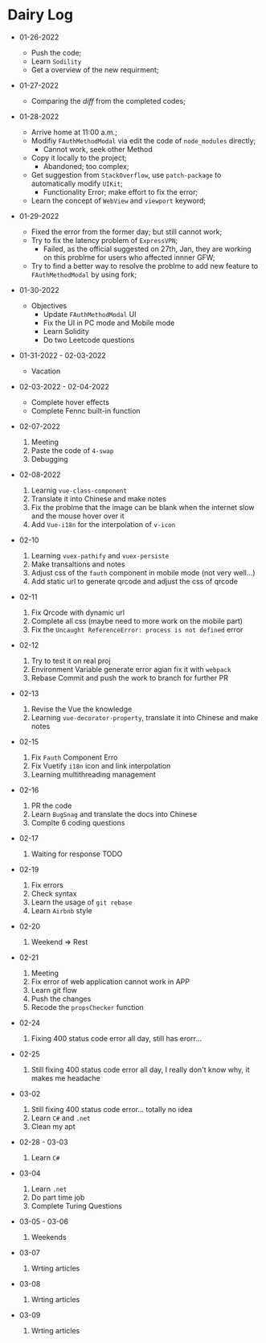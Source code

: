 # Dairy Log

- 01-26-2022
  - Push the code;
  - Learn `Sodility`
  - Get a overview of the new requirment;
- 01-27-2022
  - Comparing the $diff$ from the completed codes;
- 01-28-2022

  - Arrive home at 11:00 a.m.;
  - Modifiy `FAuthMethodModal` via edit the code of `node_modules` directly;
    - Cannot work, seek other Method
  - Copy it locally to the project;
    - Abandoned; too complex;
  - Get suggestion from `StackOverflow`, use `patch-package` to automatically modify `UIKit`;
    - Functionality Error; make effort to fix the error;
  - Learn the concept of `WebView` and `viewport` keyword;

- 01-29-2022

  - Fixed the error from the former day; but still cannot work;
  - Try to fix the latency problem of `ExpressVPN`;
    - Failed, as the official suggested on 27th, Jan, they are working on this problme for users who affected innner GFW;
  - Try to find a better way to resolve the problme to add new feature to `FAuthMethodModal` by using fork;

- 01-30-2022

  - Objectives
    - Update `FAuthMethodModal` UI
    - Fix the UI in PC mode and Mobile mode
    - Learn Solidity
    - Do two Leetcode questions

- 01-31-2022 - 02-03-2022

  - Vacation

- 02-03-2022 - 02-04-2022

  - Complete hover effects
  - Complete Fennc built-in function

- 02-07-2022

  1. Meeting
  2. Paste the code of `4-swap`
  3. Debugging

- 02-08-2022

  1. Learnig `vue-class-component`
  2. Translate it into Chinese and make notes
  3. Fix the problme that the image can be blank when the internet slow and the mouse hover over it
  4. Add `Vue-i18n` for the interpolation of `v-icon`

- 02-10

  1. Learning `vuex-pathify` and `vuex-persiste`
  2. Make transaltions and notes
  3. Adjust css of the `fauth` component in mobile mode (not very well...)
  4. Add static url to generate qrcode and adjust the css of qrcode

- 02-11

  1. Fix Qrcode with dynamic url
  2. Complete all css (maybe need to more work on the mobile part)
  3. Fix the `Uncaught ReferenceError: process is not defined` error

- 02-12

  1. Try to test it on real proj
  2. Environment Variable generate error agian fix it with `webpack`
  3. Rebase Commit and push the work to branch for further PR

- 02-13

  1. Revise the Vue the knowledge
  2. Learning `vue-decorator-property`, translate it into Chinese and make notes

- 02-15

  1. Fix `Fauth` Component Erro
  2. Fix Vuetify `i18n` icon and link interpolation
  3. Learning multithreading management

- 02-16

  1. PR the code
  2. Learn `BugSnag` and translate the docs into Chinese
  3. Complte 6 coding questions

- 02-17
  1. Waiting for response
     TODO
- 02-19
  1. Fix errors
  2. Check syntax
  3. Learn the usage of `git rebase`
  4. Learn `Airbnb` style
- 02-20
  1. Weekend => Rest
- 02-21

  1. Meeting
  2. Fix error of web application cannot work in APP
  3. Learn git flow
  4. Push the changes
  5. Recode the `propsChecker` function

- 02-24
  1. Fixing 400 status code error all day, still has erorr...
- 02-25
  1. Still fixing 400 status code error all day, I really don't know why, it makes me headache
- 03-02

  1. Still fixing 400 status code error... totally no idea
  2. Learn `C#` and `.net`
  3. Clean my apt

- 02-28 - 03-03
  1. Learn `C#`
- 03-04
  1. Learn `.net`
  2. Do part time job
  3. Complete Turing Questions
- 03-05 - 03-06
  1. Weekends

- 03-07
  1. Wrting articles

- 03-08
  1. Wrting articles

- 03-09
  1. Wrting articles
